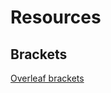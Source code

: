 # Resources
## Brackets
[Overleaf brackets](https://www.overleaf.com/learn/latex/Brackets_and_Parentheses)
